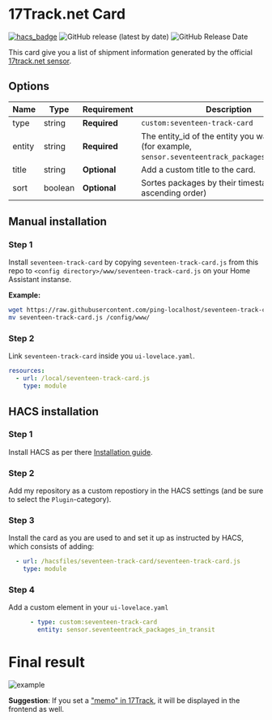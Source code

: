 # 17Track.net Card

[![hacs_badge](https://img.shields.io/badge/HACS-Custom-orange.svg?style=for-the-badge)](https://github.com/hacs/integration) ![GitHub release (latest by date)](https://img.shields.io/github/v/release/ping-localhost/seventeen-track-card?style=for-the-badge) ![GitHub Release Date](https://img.shields.io/github/release-date/ping-localhost/seventeen-track-card?style=for-the-badge)

This card give you a list of shipment information generated by the official [17track.net sensor](https://www.home-assistant.io/components/seventeentrack/).

## Options

| Name | Type | Requirement | Description
| ---- | ---- | ------- | -----------
| type | string | **Required** | `custom:seventeen-track-card`
| entity | string | **Required** | The entity_id of the entity you want to show (for example, `sensor.seventeentrack_packages_in_transit`).
| title | string | **Optional** | Add a custom title to the card.
| sort | boolean | **Optional** | Sortes packages by their timestamp (in ascending order)

## Manual installation

### Step 1

Install `seventeen-track-card` by copying `seventeen-track-card.js` from this repo to `<config directory>/www/seventeen-track-card.js` on your Home Assistant instanse.

**Example:**

```bash
wget https://raw.githubusercontent.com/ping-localhost/seventeen-track-card/master/seventeen-track-card.js
mv seventeen-track-card.js /config/www/
```

### Step 2

Link `seventeen-track-card` inside you `ui-lovelace.yaml`.

```yaml
resources:
  - url: /local/seventeen-track-card.js
    type: module
```

## HACS installation

### Step 1

Install HACS as per there [Installation guide](https://hacs.xyz/docs/installation/prerequisites).

### Step 2

Add my repository as a custom repostiory in the HACS settings (and be sure to select the `Plugin`-category). 

### Step 3

Install the card as you are used to and set it up as instructed by HACS, which consists of adding:
``` yml
  - url: /hacsfiles/seventeen-track-card/seventeen-track-card.js
    type: module
```

### Step 4

Add a custom element in your `ui-lovelace.yaml`

```yaml
      - type: custom:seventeen-track-card
        entity: sensor.seventeentrack_packages_in_transit
```

# Final result

![example](example.png)

**Suggestion**: If you set a ["memo" in 17Track](https://buyer.17track.net/en/myshipment), it will be displayed in the frontend as well.
